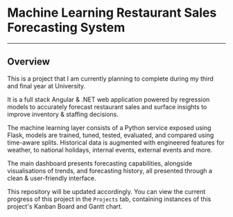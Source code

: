 # Machine Learning Restaurant Sales Forecasting System

---

## Overview

This is a project that I am currently planning to complete during my third and final year at University.

It is a full stack Angular & .NET web application powered by regression models to accurately forecast restaurant sales and surface insights to improve inventory & staffing decisions.

The machine learning layer consists of a Python service exposed using Flask, models are trained, tuned, tested, evaluated, and compared using time-aware splits. Historical data is augmented with engineered features for weather, to national holidays, internal events, external events and more.  

The main dashboard presents forecasting capabilities, alongside visualisations of trends, and forecasting history, all presented through a clean & user-friendly interface.

This repository will be updated accordingly. You can view the current progress of this project in the `Projects` tab, containing instances of this project's Kanban Board and Gantt chart.